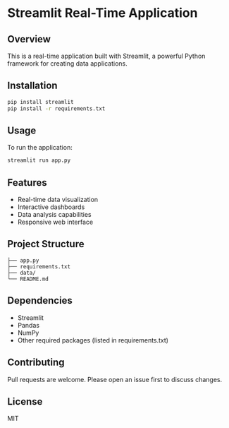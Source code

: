 # Streamlit Real-Time Application

## Overview
This is a real-time application built with Streamlit, a powerful Python framework for creating data applications.

## Installation
```bash
pip install streamlit
pip install -r requirements.txt
```

## Usage
To run the application:
```bash
streamlit run app.py
```

## Features
- Real-time data visualization
- Interactive dashboards
- Data analysis capabilities
- Responsive web interface

## Project Structure
```
├── app.py
├── requirements.txt
├── data/
└── README.md
```

## Dependencies
- Streamlit
- Pandas
- NumPy
- Other required packages (listed in requirements.txt)

## Contributing
Pull requests are welcome. Please open an issue first to discuss changes.

## License
MIT
